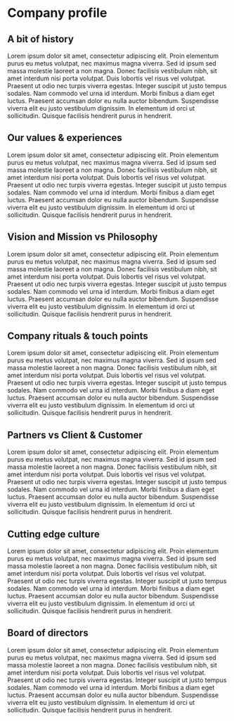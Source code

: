 # Company profile

## A bit of history
Lorem ipsum dolor sit amet, consectetur adipiscing elit. Proin elementum purus eu metus volutpat, nec maximus magna viverra. Sed id ipsum sed massa molestie laoreet a non magna. Donec facilisis vestibulum nibh, sit amet interdum nisi porta volutpat. Duis lobortis vel risus vel volutpat. Praesent ut odio nec turpis viverra egestas. Integer suscipit ut justo tempus sodales. Nam commodo vel urna id interdum. Morbi finibus a diam eget luctus. Praesent accumsan dolor eu nulla auctor bibendum. Suspendisse viverra elit eu justo vestibulum dignissim. In elementum id orci ut sollicitudin. Quisque facilisis hendrerit purus in hendrerit.

## Our values & experiences
Lorem ipsum dolor sit amet, consectetur adipiscing elit. Proin elementum purus eu metus volutpat, nec maximus magna viverra. Sed id ipsum sed massa molestie laoreet a non magna. Donec facilisis vestibulum nibh, sit amet interdum nisi porta volutpat. Duis lobortis vel risus vel volutpat. Praesent ut odio nec turpis viverra egestas. Integer suscipit ut justo tempus sodales. Nam commodo vel urna id interdum. Morbi finibus a diam eget luctus. Praesent accumsan dolor eu nulla auctor bibendum. Suspendisse viverra elit eu justo vestibulum dignissim. In elementum id orci ut sollicitudin. Quisque facilisis hendrerit purus in hendrerit.

## Vision and Mission vs Philosophy
Lorem ipsum dolor sit amet, consectetur adipiscing elit. Proin elementum purus eu metus volutpat, nec maximus magna viverra. Sed id ipsum sed massa molestie laoreet a non magna. Donec facilisis vestibulum nibh, sit amet interdum nisi porta volutpat. Duis lobortis vel risus vel volutpat. Praesent ut odio nec turpis viverra egestas. Integer suscipit ut justo tempus sodales. Nam commodo vel urna id interdum. Morbi finibus a diam eget luctus. Praesent accumsan dolor eu nulla auctor bibendum. Suspendisse viverra elit eu justo vestibulum dignissim. In elementum id orci ut sollicitudin. Quisque facilisis hendrerit purus in hendrerit.

## Company rituals & touch points
Lorem ipsum dolor sit amet, consectetur adipiscing elit. Proin elementum purus eu metus volutpat, nec maximus magna viverra. Sed id ipsum sed massa molestie laoreet a non magna. Donec facilisis vestibulum nibh, sit amet interdum nisi porta volutpat. Duis lobortis vel risus vel volutpat. Praesent ut odio nec turpis viverra egestas. Integer suscipit ut justo tempus sodales. Nam commodo vel urna id interdum. Morbi finibus a diam eget luctus. Praesent accumsan dolor eu nulla auctor bibendum. Suspendisse viverra elit eu justo vestibulum dignissim. In elementum id orci ut sollicitudin. Quisque facilisis hendrerit purus in hendrerit.

## Partners vs Client & Customer
Lorem ipsum dolor sit amet, consectetur adipiscing elit. Proin elementum purus eu metus volutpat, nec maximus magna viverra. Sed id ipsum sed massa molestie laoreet a non magna. Donec facilisis vestibulum nibh, sit amet interdum nisi porta volutpat. Duis lobortis vel risus vel volutpat. Praesent ut odio nec turpis viverra egestas. Integer suscipit ut justo tempus sodales. Nam commodo vel urna id interdum. Morbi finibus a diam eget luctus. Praesent accumsan dolor eu nulla auctor bibendum. Suspendisse viverra elit eu justo vestibulum dignissim. In elementum id orci ut sollicitudin. Quisque facilisis hendrerit purus in hendrerit.

## Cutting edge culture
Lorem ipsum dolor sit amet, consectetur adipiscing elit. Proin elementum purus eu metus volutpat, nec maximus magna viverra. Sed id ipsum sed massa molestie laoreet a non magna. Donec facilisis vestibulum nibh, sit amet interdum nisi porta volutpat. Duis lobortis vel risus vel volutpat. Praesent ut odio nec turpis viverra egestas. Integer suscipit ut justo tempus sodales. Nam commodo vel urna id interdum. Morbi finibus a diam eget luctus. Praesent accumsan dolor eu nulla auctor bibendum. Suspendisse viverra elit eu justo vestibulum dignissim. In elementum id orci ut sollicitudin. Quisque facilisis hendrerit purus in hendrerit.

## Board of directors
Lorem ipsum dolor sit amet, consectetur adipiscing elit. Proin elementum purus eu metus volutpat, nec maximus magna viverra. Sed id ipsum sed massa molestie laoreet a non magna. Donec facilisis vestibulum nibh, sit amet interdum nisi porta volutpat. Duis lobortis vel risus vel volutpat. Praesent ut odio nec turpis viverra egestas. Integer suscipit ut justo tempus sodales. Nam commodo vel urna id interdum. Morbi finibus a diam eget luctus. Praesent accumsan dolor eu nulla auctor bibendum. Suspendisse viverra elit eu justo vestibulum dignissim. In elementum id orci ut sollicitudin. Quisque facilisis hendrerit purus in hendrerit.
